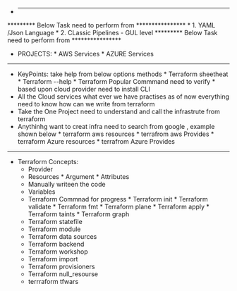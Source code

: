 * ------------------------------------------------------------
********* Below Task need to perform from ****************
     * 1. YAML /Json Language
     * 2. CLassic Pipelines - GUL level
********* Below Task need to perform from **************** 
* PROJECTS:
      * AWS Services
      * AZURE Services
----------------------------------------------------------------
* KeyPoints: take help from below options methods
       * Terraform sheetheat 
       * Terraform --help
       * Terraform Popular Commmand need to verify
       * based upon cloud provider need to install CLI
* All the Cloud services what ever we have practises as of now everything need to know how can we write from terraform      
* Take the One Project need to understand and call the infrastrute from terraform 
* Anythinhg want to creat infra need to search from google , example shown below
       * terraform aws resources
       * terrafrom aws Provides
       * terraform Azure resources
       * terrafrom Azure Provides

-------------------------------------------------------------------

* Terraform Concepts:
     * Provider
     * Resources
           * Argument
           * Attributes
     * Manually writeen the code
     * Variables
     * Terraform Commnad for progress
           * Terraform init
           * Terraform validate
           * Terraform fmt
           * Terraform plane
           * Terraform apply
           * Terraform taints
           * Terraform graph
     * Terraform statefile
     * Terraform module 
     * Terraform data sources
     * Terraform backend
     * Terraform workshop
     * Terraform import
     * Terraform provisioners
     * Terraform null_resourse
     * terrraform tfwars




 






